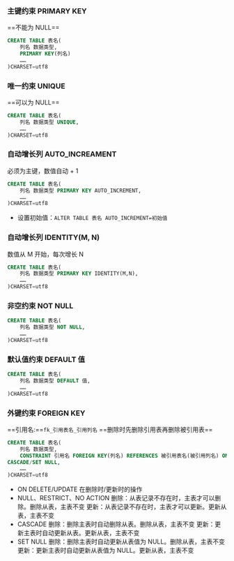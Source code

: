 ### 主键约束 PRIMARY KEY
==不能为 NULL==
```sql
CREATE TABLE 表名(
	列名 数据类型,
	PRIMARY KEY(列名)
	……
)CHARSET=utf8
```
### 唯一约束 UNIQUE
==可以为 NULL==
```sql
CREATE TABLE 表名(
	列名 数据类型 UNIQUE,
	……
)CHARSET=utf8
```
### 自动增长列 AUTO_INCREAMENT
必须为主键，数值自动 + 1
```sql
CREATE TABLE 表名(
	列名 数据类型 PRIMARY KEY AUTO_INCREMENT,
	……
)CHARSET=utf8
```
- 设置初始值：`ALTER TABLE 表名 AUTO_INCREMENT=初始值`
### 自动增长列 IDENTITY(M, N)
数值从 M 开始，每次增长 N
```sql
CREATE TABLE 表名(
	列名 数据类型 PRIMARY KEY IDENTITY(M,N),
	……
)CHARSET=utf8
```
### 非空约束 NOT NULL
```sql
CREATE TABLE 表名(
	列名 数据类型 NOT NULL,
	……
)CHARSET=utf8
```
### 默认值约束 DEFAULT 值
```sql
CREATE TABLE 表名(
	列名 数据类型 DEFAULT 值,
	……
)CHARSET=utf8
```
### 外键约束 FOREIGN KEY
==引用名:==`fk_引用表名_引用列名`
==删除时先删除引用表再删除被引用表==
```sql
CREATE TABLE 表名(
	列名 数据类型,
	CONSTRAINT 引用名 FOREIGN KEY(列名) REFERENCES 被引用表名(被引用列名) ON DELETE/UPDATE
CASCADE/SET NULL,
	……
)CHARSET=utf8
```
- ON DELETE/UPDATE
在删除时/更新时的操作
- NULL、RESTRICT、NO ACTION
删除：从表记录不存在时，主表才可以删除。删除从表，主表不变
更新：从表记录不存在时，主表才可以更新。更新从表，主表不变
- CASCADE
删除：删除主表时自动删除从表。删除从表，主表不变
更新：更新主表时自动更新从表。更新从表，主表不变
- SET NULL
删除：删除主表时自动更新从表值为 NULL。删除从表，主表不变
更新：更新主表时自动更新从表值为 NULL。更新从表，主表不变

